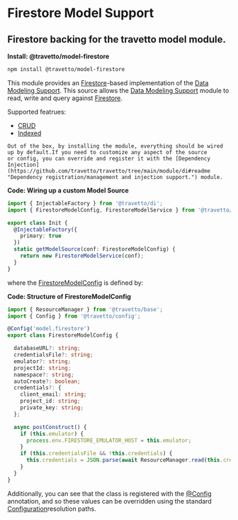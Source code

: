 <!-- This file was generated by @travetto/doc and should not be modified directly -->
<!-- Please modify https://github.com/travetto/travetto/tree/main/module/model-firestore/doc.ts and execute "npx trv doc" to rebuild -->
# Firestore Model Support
## Firestore backing for the travetto model module.

**Install: @travetto/model-firestore**
```bash
npm install @travetto/model-firestore
```

This module provides an [Firestore](https://firebase.google.com/docs/firestore)-based implementation of the [Data Modeling Support](https://github.com/travetto/travetto/tree/main/module/model#readme "Datastore abstraction for core operations.").  This source allows the [Data Modeling Support](https://github.com/travetto/travetto/tree/main/module/model#readme "Datastore abstraction for core operations.") module to read, write and query against [Firestore](https://firebase.google.com/docs/firestore).

Supported featrues:
   
   *  [CRUD](https://github.com/travetto/travetto/tree/main/module/model/src/service/crud.ts#L11)
   *  [Indexed](https://github.com/travetto/travetto/tree/main/module/model/src/service/indexed.ts#L12)

    Out of the box, by installing the module, everything should be wired up by default.If you need to customize any aspect of the source 
    or config, you can override and register it with the [Dependency Injection](https://github.com/travetto/travetto/tree/main/module/di#readme "Dependency registration/management and injection support.") module.

    
**Code: Wiring up a custom Model Source**
```typescript
import { InjectableFactory } from '@travetto/di';
import { FirestoreModelConfig, FirestoreModelService } from '@travetto/model-firestore';

export class Init {
  @InjectableFactory({
    primary: true
  })
  static getModelSource(conf: FirestoreModelConfig) {
    return new FirestoreModelService(conf);
  }
}
```

  where the [FirestoreModelConfig](https://github.com/travetto/travetto/tree/main/module/model-firestore/src/config.ts#L5) is defined by:

  
**Code: Structure of FirestoreModelConfig**
```typescript
import { ResourceManager } from '@travetto/base';
import { Config } from '@travetto/config';

@Config('model.firestore')
export class FirestoreModelConfig {

  databaseURL?: string;
  credentialsFile?: string;
  emulator?: string;
  projectId: string;
  namespace?: string;
  autoCreate?: boolean;
  credentials?: {
    client_email: string;
    project_id: string;
    private_key: string;
  };

  async postConstruct() {
    if (this.emulator) {
      process.env.FIRESTORE_EMULATOR_HOST = this.emulator;
    }
    if (this.credentialsFile && !this.credentials) {
      this.credentials = JSON.parse(await ResourceManager.read(this.credentialsFile, 'utf8'));
    }
  }
}
```

  Additionally, you can see that the class is registered with the [@Config](https://github.com/travetto/travetto/tree/main/module/config/src/decorator.ts#L9) annotation, and so these values can be overridden using the 
  standard [Configuration](https://github.com/travetto/travetto/tree/main/module/config#readme "Environment-aware config management using yaml files")resolution paths.
